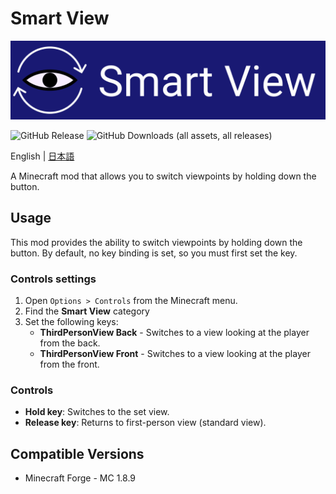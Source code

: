 # Smart View

<p align="center">
  <img alt="logo" src="image/logo.png" />
</p>

![GitHub Release](https://img.shields.io/github/v/release/koto28/smart-view)
![GitHub Downloads (all assets, all releases)](https://img.shields.io/github/downloads/koto28/smart-view/total)

English | [日本語](README_ja.md)

A Minecraft mod that allows you to switch viewpoints by holding down the button.

## Usage

This mod provides the ability to switch viewpoints by holding down the button. By default, no key binding is set, so you must first set the key.

### Controls settings

1. Open `Options > Controls` from the Minecraft menu.
2. Find the **Smart View** category
3. Set the following keys:
   - **ThirdPersonView Back** - Switches to a view looking at the player from the back.
   - **ThirdPersonView Front** - Switches to a view looking at the player from the front.

### Controls

- **Hold key**: Switches to the set view.
- **Release key**: Returns to first-person view (standard view).

## Compatible Versions

- Minecraft Forge - MC 1.8.9
